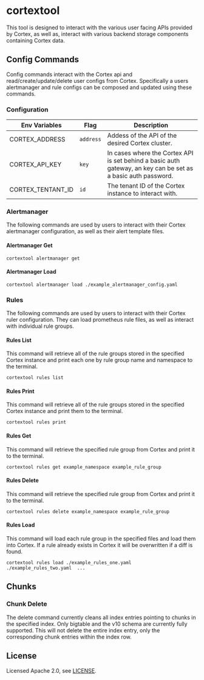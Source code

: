 # cortextool

This tool is designed to interact with the various user facing APIs provided by Cortex, as well as, interact with various backend storage components containing Cortex data.

## Config Commands

Config commands interact with the Cortex api and read/create/update/delete user configs from Cortex. Specifically a users alertmanager and rule configs can be composed and updated using these commands.

### Configuration

| Env Variables     | Flag      | Description                                                                                                   |
| ----------------- | --------- | ------------------------------------------------------------------------------------------------------------- |
| CORTEX_ADDRESS    | `address` | Addess of the API of the desired Cortex cluster.                                                              |
| CORTEX_API_KEY    | `key`     | In cases where the Cortex API is set behind a basic auth gateway, an key can be set as a basic auth password. |
| CORTEX_TENTANT_ID | `id`      | The tenant ID of the Cortex instance to interact with.                                                        |

### Alertmanager

The following commands are used by users to interact with their Cortex alertmanager configuration, as well as their alert template files.

#### Alertmanager Get

    cortextool alertmanager get

#### Alertmanager Load

    cortextool alertmanager load ./example_alertmanager_config.yaml

### Rules

The following commands are used by users to interact with their Cortex ruler configuration. They can load prometheus rule files, as well as interact with individual rule groups.

#### Rules List

This command will retrieve all of the rule groups stored in the specified Cortex instance and print each one by rule group name and namespace to the terminal.

    cortextool rules list

#### Rules Print

This command will retrieve all of the rule groups stored in the specified Cortex instance and print them to the terminal.

    cortextool rules print

#### Rules Get

This command will retrieve the specified rule group from Cortex and print it to the terminal.

    cortextool rules get example_namespace example_rule_group

#### Rules Delete

This command will retrieve the specified rule group from Cortex and print it to the terminal.

    cortextool rules delete example_namespace example_rule_group

#### Rules Load

This command will load each rule group in the specified files and load them into Cortex. If a rule already exists in Cortex it will be overwritten if a diff is found.

    cortextool rules load ./example_rules_one.yaml ./example_rules_two.yaml  ...

## Chunks

### Chunk Delete

The delete command currently cleans all index entries pointing to chunks in the specified index. Only bigtable and the v10 schema are currently fully supported. This will not delete the entire index entry, only the corresponding chunk entries within the index row.

## License

Licensed Apache 2.0, see [LICENSE](LICENSE).
